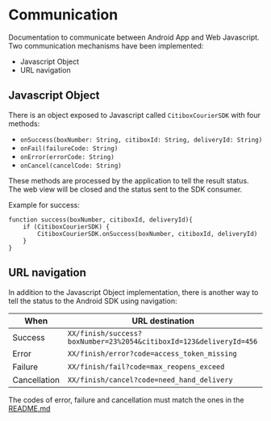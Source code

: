 # Communication

Documentation to communicate between Android App and Web Javascript.
Two communication mechanisms have been implemented:
- Javascript Object
- URL navigation

## Javascript Object

There is an object exposed to Javascript called `CitiboxCourierSDK` with four methods:

- `onSuccess(boxNumber: String, citiboxId: String, deliveryId: String)`
- `onFail(failureCode: String)`
- `onError(errorCode: String)`
- `onCancel(cancelCode: String)`

These methods are processed by the application to tell the result status. The web view will be
closed and the status sent to the SDK consumer.

Example for success:

    function success(boxNumber, citiboxId, deliveryId){
        if (CitiboxCourierSDK) {
            CitiboxCourierSDK.onSuccess(boxNumber, citiboxId, deliveryId)
        }
    }


## URL navigation

In addition to the Javascript Object implementation, there is another way to tell the status to the
Android SDK using navigation:

| When         | URL destination                                                    |
|--------------|--------------------------------------------------------------------|
| Success      | `XX/finish/success?boxNumber=23%2054&citiboxId=123&deliveryId=456` |
| Error        | `XX/finish/error?code=access_token_missing`                        |
| Failure      | `XX/finish/fail?code=max_reopens_exceed`                           |
| Cancellation | `XX/finish/cancel?code=need_hand_delivery`                         |

The codes of error, failure and cancellation must match the ones in the [README.md](README.md)